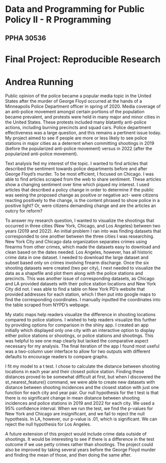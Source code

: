 # Data and Programming for Public Policy II - R Programming
## PPHA 30536
 
# Final Project: Reproducible Research
# Andrea Running

Public opinion of the police became a popular media topic in the United States after the murder of George Floyd occurred at the hands of a Minneapolis Police Department officer in spring of 2020.  Media coverage of an anti-police movement amongst certain portions of the population became prevalent, and protests were held in many major and minor cities in the United States.  These protests included many blatantly anti-police actions, including burning precincts and squad cars. Police department effectiveness was a large question, and this remains a pertinent issue today.  My project aimed to see if people are more or less likely to see police stations in major cities as a deterrent when committing shootings in 2019 (before the popularized anti-police movement) versus in 2022 (after the popularized anti-police movement).  

Text analysis fed my interest of the topic.  I wanted to find articles that described the sentiment towards police departments before and after George Floyd’s murder.  To be most efficient, I focused on Chicago.  I was able to find articles scraped from the web to share sentiment.  These articles show a changing sentiment over time which piqued my interest. I used articles that described a policy change in order to determine if the public was seeing the proposed change as positive or negative act- were citizens reacting positively to the change, is the content phrased to show police in a positive light? Or, were citizens demanding change and are the articles an outcry for reform?

To answer my research question, I wanted to visualize the shootings that occurred in three cities (New York, Chicago, and Los Angeles) between two years (2019 and 2022).  An initial problem I ran into was finding datasets that corresponded to one another between the three cities I was researching.  New York City and Chicago data organization separates crimes using firearms from other crimes, which made the datasets easy to download and clean based on the dates needed.  Los Angeles, however, has all historic crime data in one dataset.  I needed to download the large dataset and subset based only on crimes involving firearm discharge.  Once the six shooting datasets were created (two per city), I next needed to visualize the data as a shapefile and plot them along with the police stations and precincts.  This was another issue of corresponding datasets, as Chicago and LA provided datasets with their police station locations and New York City did not.  I was able to find a table on New York PD’s website that provided addresses for each station, which I then put into google maps to find the corresponding coordinates.  I manually inputted the coordinates into the table scraped from NYPD’s webpage.

My static maps help readers visualize the difference in shooting locations compared to police stations. I wished to help readers visualize this further by providing options for comparison in the shiny app.  I created an app initially which displayed only one city with an interactive option to display either police stations or shootings, or police stations and shootings.  This was helpful to see one map clearly but lacked the comparative aspect necessary for my analysis.  The final iteration of the app I found most useful was a two-column user interface to allow for two outputs with different defaults to encourage readers to compare graphs. 

I fit my model to a t test.  I chose to calculate the distance between shooting locations in each year and their closest police station.  Finding these distances proved to be somewhat difficult at first, but when I discovered the st_nearest_feature() command, we were able to create new datasets with distance between shooting incidences and the closest station with just one function for each city and year pair. Our null hypothesis for the t test is that there is no significant change in mean distance between shooting incidences and police stations in 2019 and 2022 for each city.  We used a 95% confidence interval.  When we run the test, we find the p-values for New York and Chicago are insignificant, and we fail to reject the null hypothesis.  In LA, however, our p-value is .01, which is significant.  We can reject the null hypothesis for Los Angeles.   

A future extension of this project would include crime data outside of shootings.  It would be interesting to see if there is a difference in the test outcome if we use petty crimes rather than shootings.  The project could also be improved by taking several years before the George Floyd murder and finding the mean of those, and then doing the same after.
